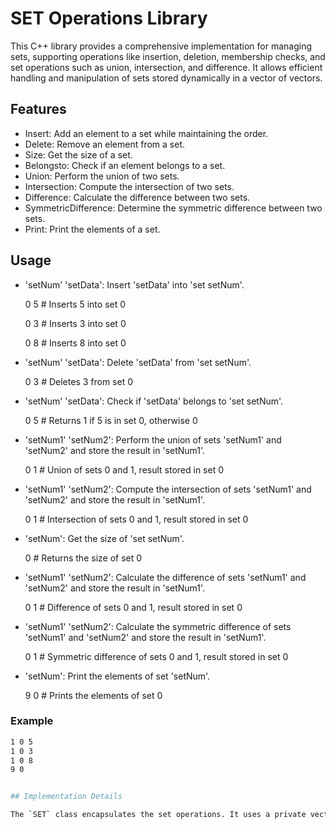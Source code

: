 # SET Operations Library

This C++ library provides a comprehensive implementation for managing sets, supporting operations like insertion, deletion, membership checks, and set operations such as union, intersection, and difference. It allows efficient handling and manipulation of sets stored dynamically in a vector of vectors.




## Features

- Insert: Add an element to a set while maintaining the order.
- Delete: Remove an element from a set.
- Size: Get the size of a set.
- Belongsto: Check if an element belongs to a set.
- Union: Perform the union of two sets.
- Intersection: Compute the intersection of two sets.
- Difference: Calculate the difference between two sets.
- SymmetricDifference: Determine the symmetric difference between two sets.
- Print: Print the elements of a set.

## Usage
-  'setNum' 'setData': Insert 'setData' into 'set setNum'.
  
   0 5   # Inserts 5 into set 0
  
   0 3   # Inserts 3 into set 0
  
   0 8   # Inserts 8 into set 0

-  'setNum' 'setData': Delete 'setData' from 'set setNum'.

    0 3   # Deletes 3 from set 0

-  'setNum' 'setData': Check if 'setData' belongs to 'set setNum'.

    0 5   # Returns 1 if 5 is in set 0, otherwise 0

-  'setNum1' 'setNum2': Perform the union of sets 'setNum1' and 'setNum2' and store the result in 'setNum1'.

     0 1   # Union of sets 0 and 1, result stored in set 0

-  'setNum1' 'setNum2': Compute the intersection of sets 'setNum1' and 'setNum2' and store the result in 'setNum1'.

     0 1   # Intersection of sets 0 and 1, result stored in set 0

-  'setNum': Get the size of 'set setNum'.

     0     # Returns the size of set 0

-  'setNum1' 'setNum2': Calculate the difference of sets 'setNum1' and 'setNum2' and store the result in 'setNum1'.

    0 1   # Difference of sets 0 and 1, result stored in set 0

-  'setNum1' 'setNum2': Calculate the symmetric  difference of sets 'setNum1' and 'setNum2' and store the result in 'setNum1'.

    0 1   # Symmetric difference of sets 0 and 1, result stored in set 0

-  'setNum': Print the elements of set 'setNum'.

    9 0     # Prints the elements of set 0

### Example

```sh
1 0 5
1 0 3
1 0 8
9 0


## Implementation Details

The `SET` class encapsulates the set operations. It uses a private vector of vectors to store the sets. The public methods provide the functionality for manipulating the sets and performing various operations on them.



   



